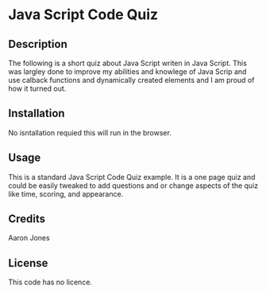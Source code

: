 # Java Script Code Quiz
## Description

The following is a short quiz about Java Script writen in Java Script. This was largley done to improve my abilities and knowlege of Java Scrip and use calback functions and dynamically created elements and I am proud of how it turned out.

## Installation

No isntallation requied this will run in the browser.

## Usage

This is a standard Java Script Code Quiz example. It is a one page quiz and could be easily tweaked to add questions and or change aspects of the quiz like time, scoring, and appearance.

## Credits

Aaron Jones

## License

This code has no licence.
